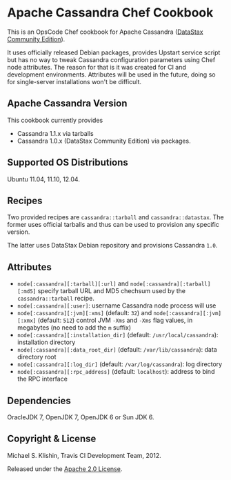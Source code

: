 # Apache Cassandra Chef Cookbook

This is an OpsCode Chef cookbook for Apache Cassandra ([DataStax Community Edition](http://www.datastax.com/products/community)).

It uses officially released Debian packages, provides Upstart service script but has no
way to tweak Cassandra configuration parameters using Chef node attributes. The reason for
that is it was created for CI and development environments. Attributes will be used in the future,
doing so for single-server installations won't be difficult.


## Apache Cassandra Version

This cookbook currently provides

 * Cassandra 1.1.x via tarballs
 * Cassandra 1.0.x (DataStax Community Edition) via packages.

## Supported OS Distributions

Ubuntu 11.04, 11.10, 12.04.


## Recipes

Two provided recipes are `cassandra::tarball` and `cassandra::datastax`. The former uses official tarballs
and thus can be used to provision any specific version.

The latter uses DataStax Debian repository and provisions Cassandra `1.0`.


## Attributes

 * `node[:cassandra][:tarball][:url]` and `node[:cassandra][:tarball][:md5]` specify tarball URL and MD5 chechsum used by the `cassandra::tarball` recipe.
 * `node[:cassandra][:user]`: username Cassandra node process will use
 * `node[:cassandra][:jvm][:xms]` (default: `32`) and `node[:cassandra][:jvm][:xmx]` (default: `512`) control JVM `-Xms` and `-Xms` flag values, in megabytes (no need to add the `m` suffix)
 * `node[:cassandra][:installation_dir]` (default: `/usr/local/cassandra`): installation directory
 * `node[:cassandra][:data_root_dir]` (default: `/var/lib/cassandra`): data directory root
 * `node[:cassandra][:log_dir]` (default: `/var/log/cassandra`): log directory
 * `node[:cassandra][:rpc_address]` (default: `localhost`): address to bind the RPC interface


## Dependencies

OracleJDK 7, OpenJDK 7, OpenJDK 6 or Sun JDK 6.


## Copyright & License

Michael S. Klishin, Travis CI Development Team, 2012.

Released under the [Apache 2.0 License](http://www.apache.org/licenses/LICENSE-2.0.html).
